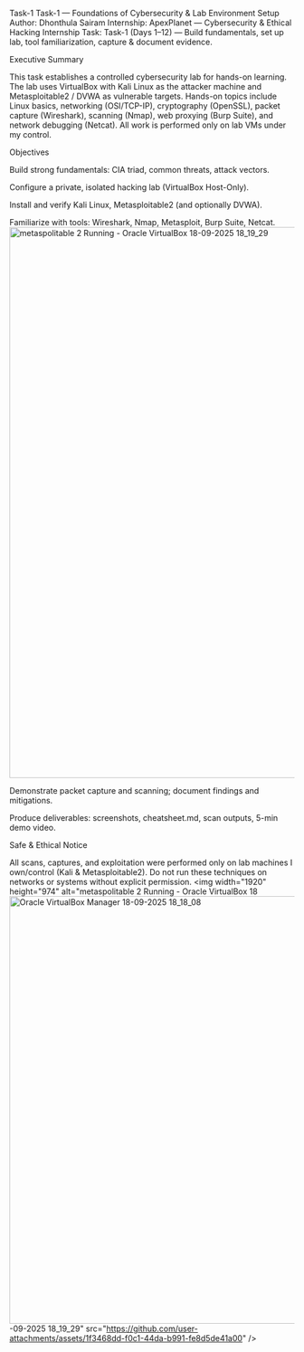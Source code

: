 Task-1
Task-1 — Foundations of Cybersecurity & Lab Environment Setup Author: Dhonthula Sairam Internship: ApexPlanet — Cybersecurity & Ethical Hacking Internship Task: Task-1 (Days 1–12) — Build fundamentals, set up lab, tool familiarization, capture & document evidence.

Executive Summary

This task establishes a controlled cybersecurity lab for hands-on learning. The lab uses VirtualBox with Kali Linux as the attacker machine and Metasploitable2 / DVWA as vulnerable targets. Hands-on topics include Linux basics, networking (OSI/TCP-IP), cryptography (OpenSSL), packet capture (Wireshark), scanning (Nmap), web proxying (Burp Suite), and network debugging (Netcat). All work is performed only on lab VMs under my control.

Objectives

Build strong fundamentals: CIA triad, common threats, attack vectors.

Configure a private, isolated hacking lab (VirtualBox Host-Only).

Install and verify Kali Linux, Metasploitable2 (and optionally DVWA).

Familiarize with tools: Wireshark, Nmap, Metasploit, Burp Suite, Netcat.<img width="1920" height="974" alt="metaspolitable 2  Running  - Oracle VirtualBox 18-09-2025 18_19_29" src="https://github.com/user-attachments/assets/31e188d9-1124-4645-af3f-90971bb64a41" />


Demonstrate packet capture and scanning; document findings and mitigations.

Produce deliverables: screenshots, cheatsheet.md, scan outputs, 5-min demo video.

Safe & Ethical Notice

All scans, captures, and exploitation were performed only on lab machines I own/control (Kali & Metasploitable2). Do not run these techniques on networks or systems without explicit permission. 
<img width="1920" height="974" alt="metaspolitable 2  Running  - Oracle VirtualBox 18<img width="960" height="756" alt="Oracle VirtualBox Manager 18-09-2025 18_18_08" src="https://github.com/user-attachments/assets/d4bb3cf4-30c6-4b2b-b484-5e7c248d5446" />
-09-2025 18_19_29" src="https://github.com/user-attachments/assets/1f3468dd-f0c1-44da-b991-fe8d5de41a00" />
